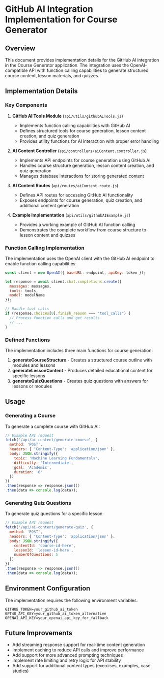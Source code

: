# GitHub AI Integration Implementation for Course Generator

## Overview

This document provides implementation details for the GitHub AI integration in the Course Generator application. The integration uses the OpenAI-compatible API with function calling capabilities to generate structured course content, lesson materials, and quizzes.

## Implementation Details

### Key Components

1. **GitHub AI Tools Module** (`api/utils/githubAITools.js`)
   - Implements function calling capabilities with GitHub AI
   - Defines structured tools for course generation, lesson content creation, and quiz generation
   - Provides utility functions for AI interaction with proper error handling

2. **AI Content Controller** (`api/controllers/aiContent.controller.js`)
   - Implements API endpoints for course generation using GitHub AI
   - Handles course structure generation, lesson content creation, and quiz generation
   - Manages database interactions for storing generated content

3. **AI Content Routes** (`api/routes/aiContent.route.js`)
   - Defines API routes for accessing GitHub AI functionality
   - Exposes endpoints for course generation, quiz creation, and additional content generation

4. **Example Implementation** (`api/utils/githubAIExample.js`)
   - Provides a working example of GitHub AI function calling
   - Demonstrates the complete workflow from course structure to lesson content and quizzes

### Function Calling Implementation

The implementation uses the OpenAI client with the GitHub AI endpoint to enable function calling capabilities:

```javascript
const client = new OpenAI({ baseURL: endpoint, apiKey: token });

let response = await client.chat.completions.create({
  messages: messages,
  tools: tools,
  model: modelName
});

// Handle tool calls
if (response.choices[0].finish_reason === "tool_calls") {
  // Process function calls and get results
  // ...
}
```

### Defined Functions

The implementation includes three main functions for course generation:

1. **generateCourseStructure** - Creates a structured course outline with modules and lessons
2. **generateLessonContent** - Produces detailed educational content for specific lessons
3. **generateQuizQuestions** - Creates quiz questions with answers for lessons or modules

## Usage

### Generating a Course

To generate a complete course with GitHub AI:

```javascript
// Example API request
fetch('/api/ai-content/generate-course', {
  method: 'POST',
  headers: { 'Content-Type': 'application/json' },
  body: JSON.stringify({
    topic: 'Machine Learning Fundamentals',
    difficulty: 'Intermediate',
    goal: 'Academic',
    duration: '6'
  })
})
.then(response => response.json())
.then(data => console.log(data));
```

### Generating Quiz Questions

To generate quiz questions for a specific lesson:

```javascript
// Example API request
fetch('/api/ai-content/generate-quiz', {
  method: 'POST',
  headers: { 'Content-Type': 'application/json' },
  body: JSON.stringify({
    contentId: 'course-id-here',
    lessonId: 'lesson-id-here',
    numberOfQuestions: 5
  })
})
.then(response => response.json())
.then(data => console.log(data));
```

## Environment Configuration

The implementation requires the following environment variables:

```
GITHUB_TOKEN=your_github_ai_token
GPT40_API_KEY=your_github_ai_token_alternative
OPENAI_API_KEY=your_openai_api_key_for_fallback
```

## Future Improvements

- Add streaming response support for real-time content generation
- Implement caching to reduce API calls and improve performance
- Add support for more advanced prompting techniques
- Implement rate limiting and retry logic for API stability
- Add support for additional content types (exercises, examples, case studies)
